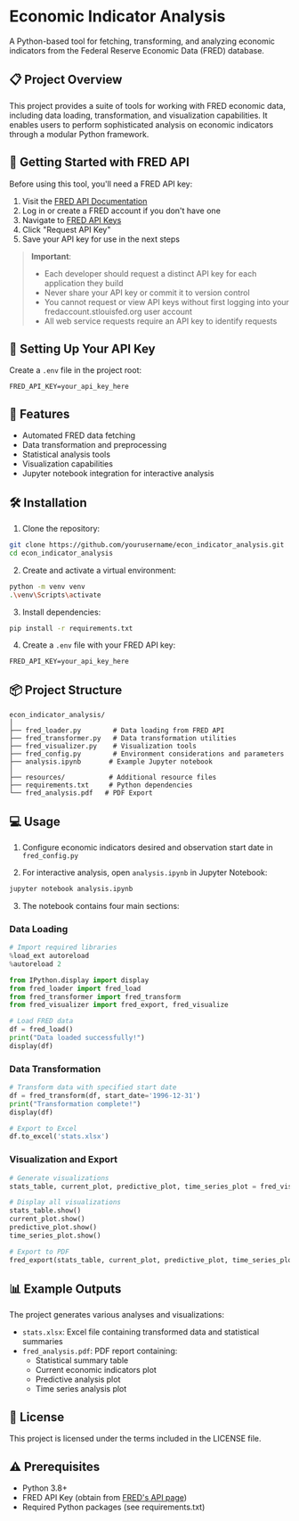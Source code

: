 # Economic Indicator Analysis

A Python-based tool for fetching, transforming, and analyzing economic indicators from the Federal Reserve Economic Data (FRED) database.

## 📋 Project Overview

This project provides a suite of tools for working with FRED economic data, including data loading, transformation, and visualization capabilities. It enables users to perform sophisticated analysis on economic indicators through a modular Python framework.

## 🔑 Getting Started with FRED API

Before using this tool, you'll need a FRED API key:

1. Visit the [FRED API Documentation](https://fred.stlouisfed.org/docs/api/api_key.html)
2. Log in or create a FRED account if you don't have one
3. Navigate to [FRED API Keys](https://fredaccount.stlouisfed.org/apikeys)
4. Click "Request API Key"
5. Save your API key for use in the next steps

> **Important**: 
> - Each developer should request a distinct API key for each application they build
> - Never share your API key or commit it to version control
> - You cannot request or view API keys without first logging into your fredaccount.stlouisfed.org user account
> - All web service requests require an API key to identify requests

## 🔐 Setting Up Your API Key

Create a `.env` file in the project root:
```
FRED_API_KEY=your_api_key_here
```

## 🚀 Features

- Automated FRED data fetching
- Data transformation and preprocessing
- Statistical analysis tools
- Visualization capabilities
- Jupyter notebook integration for interactive analysis

## 🛠️ Installation

1. Clone the repository:
```bash
git clone https://github.com/yourusername/econ_indicator_analysis.git
cd econ_indicator_analysis
```

2. Create and activate a virtual environment:
```bash
python -m venv venv
.\venv\Scripts\activate
```

3. Install dependencies:
```bash
pip install -r requirements.txt
```

4. Create a `.env` file with your FRED API key:
```
FRED_API_KEY=your_api_key_here
```

## 📦 Project Structure

```
econ_indicator_analysis/
│
├── fred_loader.py        # Data loading from FRED API
├── fred_transformer.py   # Data transformation utilities
├── fred_visualizer.py    # Visualization tools
├── fred_config.py        # Environment considerations and parameters
├── analysis.ipynb       # Example Jupyter notebook
│
├── resources/           # Additional resource files
├── requirements.txt     # Python dependencies
└── fred_analysis.pdf   # PDF Export
```

## 💻 Usage

1. Configure economic indicators desired and observation start date in `fred_config.py`

2. For interactive analysis, open `analysis.ipynb` in Jupyter Notebook:
```bash
jupyter notebook analysis.ipynb
```

3. The notebook contains four main sections:

### Data Loading
```python
# Import required libraries
%load_ext autoreload
%autoreload 2

from IPython.display import display
from fred_loader import fred_load
from fred_transformer import fred_transform
from fred_visualizer import fred_export, fred_visualize

# Load FRED data
df = fred_load()
print("Data loaded successfully!")
display(df)
```

### Data Transformation
```python
# Transform data with specified start date
df = fred_transform(df, start_date='1996-12-31')
print("Transformation complete!")
display(df)

# Export to Excel
df.to_excel('stats.xlsx')
```

### Visualization and Export
```python
# Generate visualizations
stats_table, current_plot, predictive_plot, time_series_plot = fred_visualize(df)

# Display all visualizations
stats_table.show()
current_plot.show()
predictive_plot.show()
time_series_plot.show()

# Export to PDF
fred_export(stats_table, current_plot, predictive_plot, time_series_plot)
```

## 📊 Example Outputs

The project generates various analyses and visualizations:
- `stats.xlsx`: Excel file containing transformed data and statistical summaries
- `fred_analysis.pdf`: PDF report containing:
  - Statistical summary table
  - Current economic indicators plot
  - Predictive analysis plot
  - Time series analysis plot

## 📝 License

This project is licensed under the terms included in the LICENSE file.

## ⚠️ Prerequisites

- Python 3.8+
- FRED API Key (obtain from [FRED's API page](https://fred.stlouisfed.org/docs/api/api_key.html))
- Required Python packages (see requirements.txt)